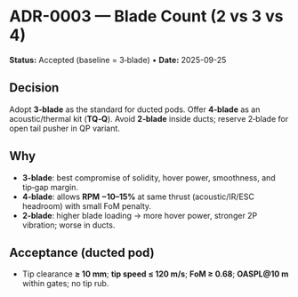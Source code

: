 # ADR-0003 — Blade Count (2 vs 3 vs 4)
**Status:** Accepted (baseline = 3‑blade) • **Date:** 2025-09-25

## Decision
Adopt **3‑blade** as the standard for ducted pods. Offer **4‑blade** as an acoustic/thermal kit (**TQ‑Q**). Avoid **2‑blade** inside ducts; reserve 2‑blade for open tail pusher in QP variant.

## Why
- **3‑blade**: best compromise of solidity, hover power, smoothness, and tip‑gap margin.  
- **4‑blade**: allows **RPM −10–15%** at same thrust (acoustic/IR/ESC headroom) with small FoM penalty.  
- **2‑blade**: higher blade loading → more hover power, stronger 2P vibration; worse in ducts.

## Acceptance (ducted pod)
- Tip clearance **≥ 10 mm**; **tip speed ≤ 120 m/s**; **FoM ≥ 0.68**; **OASPL@10 m** within gates; no tip rub.
